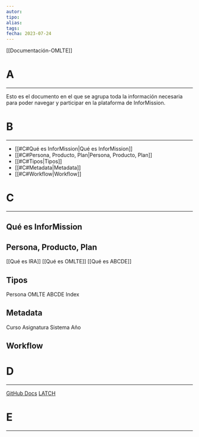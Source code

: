 ```yaml
---
autor:
tipo:
alias:
tags: 
fecha: 2023-07-24
---
```

[[Documentación-OMLTE]]


# A
- - -
Esto es el documento en el que se agrupa toda la información necesaria para poder navegar y participar en la plataforma de InforMission.


# B
- - -
- [[#C#Qué es InforMission|Qué es InforMission]]
- [[#C#Persona, Producto, Plan|Persona, Producto, Plan]]
- [[#C#Tipos|Tipos]]
- [[#C#Metadata|Metadata]]
- [[#C#Workflow|Workflow]]

# C
- - -

## Qué es InforMission

## Persona, Producto, Plan

[[Qué es IRA]]
[[Qué es OMLTE]]
[[Qué es ABCDE]]

## Tipos 
Persona
OMLTE
ABCDE
Index

## Metadata

Curso
Asignatura
Sistema
Año

## Workflow



# D
- - -

[GitHub Docs](https://git-scm.com/book/en/v2 )
[LATCH](https://medium.com/@niveditachandra/latch-information-architecture-from-the-eyes-of-an-urban-indian-user-efd474a7bb37) 


# E
- - -